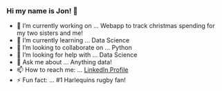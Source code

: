 ### Hi my name is Jon! 👋

- 🔭 I’m currently working on ... Webapp to track christmas spending for my two sisters and me!
- 🌱 I’m currently learning ... Data Science
- 👯 I’m looking to collaborate on ... Python
- 🤔 I’m looking for help with ... Data Science
- 💬 Ask me about ... Anything data!
- 📫 How to reach me: ... [LinkedIn Profile](https://www.linkedin.com/in/jonathan-manton-19644967/)
- ⚡ Fun fact: ... #1 Harlequins rugby fan!
